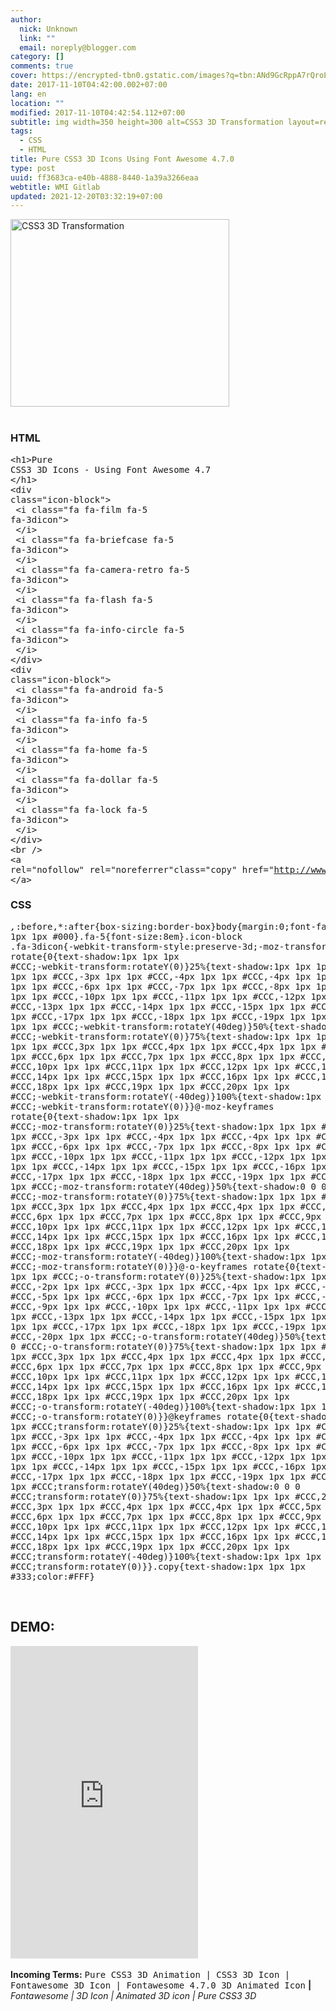 ```yaml
---
author:
  nick: Unknown
  link: ""
  email: noreply@blogger.com
category: []
comments: true
cover: https://encrypted-tbn0.gstatic.com/images?q=tbn:ANd9GcRppA7rQroLKWdCMKXWTRh4ybyogf1cT_XQFnD95O0VCwVjKu_O
date: 2017-11-10T04:42:00.002+07:00
lang: en
location: ""
modified: 2017-11-10T04:42:54.112+07:00
subtitle: img width=350 height=300 alt=CSS3 3D Transformation layout=responsive
tags:
  - CSS
  - HTML
title: Pure CSS3 3D Icons Using Font Awesome 4.7.0
type: post
uuid: ff3683ca-e40b-4888-8440-1a39a3266eaa
webtitle: WMI Gitlab
updated: 2021-12-20T03:32:19+07:00
---
```


<img width="350" height="300" alt="CSS3 3D Transformation" layout="responsive" src="https://encrypted-tbn0.gstatic.com/images?q=tbn:ANd9GcRppA7rQroLKWdCMKXWTRh4ybyogf1cT_XQFnD95O0VCwVjKu_O"><br><br><h3>HTML</h3><pre style="word-wrap: break-word;">&lt;h1&gt;Pure CSS3 3D Icons - Using Font Awesome 4.7<br>&lt;/h1&gt;<br>&lt;div class="icon-block"&gt;<br>  &lt;i class="fa fa-film fa-5 fa-3dicon"&gt;<br>  &lt;/i&gt;  <br>  &lt;i class="fa fa-briefcase fa-5 fa-3dicon"&gt;<br>  &lt;/i&gt; <br>  &lt;i class="fa fa-camera-retro fa-5 fa-3dicon"&gt;<br>  &lt;/i&gt; <br>  &lt;i class="fa fa-flash fa-5 fa-3dicon"&gt;<br>  &lt;/i&gt; <br>  &lt;i class="fa fa-info-circle fa-5 fa-3dicon"&gt;<br>  &lt;/i&gt;<br>&lt;/div&gt;<br>&lt;div class="icon-block"&gt;<br>  &lt;i class="fa fa-android fa-5 fa-3dicon"&gt;<br>  &lt;/i&gt;  <br>  &lt;i class="fa fa-info fa-5 fa-3dicon"&gt;<br>  &lt;/i&gt; <br>  &lt;i class="fa fa-home fa-5 fa-3dicon"&gt;<br>  &lt;/i&gt; <br>  &lt;i class="fa fa-dollar fa-5 fa-3dicon"&gt;<br>  &lt;/i&gt; <br>  &lt;i class="fa fa-lock fa-5 fa-3dicon"&gt;<br>  &lt;/i&gt;<br>&lt;/div&gt;<br>&lt;br /&gt;<br>&lt;a rel="nofollow" rel="noreferrer"class="copy" href="http://www.webmanajemen.com"&gt;wwww.webmanajemen.com<br>&lt;/a&gt;</pre><h3>CSS</h3><pre>*,*:before,*:after{box-sizing:border-box}body{margin:0;font-family:sans-serif;font-size:14px;line-height:1.8em;overflow-y:auto;text-align:center;background:#409cc7;padding:0;position:relative}h1{color:#FFF;text-shadow:1px 1px 1px #000}.fa-5{font-size:8em}.icon-block .fa-3dicon{-webkit-transform-style:preserve-3d;-moz-transform-style:preserve-3d;-ms-transform-style:preserve-3d;-o-transform-style:preserve-3d;transform-style:preserve-3d;-webkit-perspective:1000px;-moz-perspective:1000px;-ms-perspective:1000px;-o-perspective:1000px;perspective:1000px;-webkit-animation-name:rotate;-webkit-animation-duration:3s;-webkit-animation-timing-function:linear;-webkit-animation-iteration-count:infinite;-webkit-animation-fill-mode:both;-moz-animation-name:rotate;-moz-animation-duration:3s;-moz-animation-timing-function:linear;-moz-animation-iteration-count:infinite;-moz-animation-fill-mode:both;-o-animation-name:rotate;-o-animation-duration:3s;-o-animation-timing-function:linear;-o-animation-iteration-count:infinite;-o-animation-fill-mode:both;-ms-animation-name:rotate;-ms-animation-duration:3s;-ms-animation-timing-function:linear;-ms-animation-iteration-count:infinite;-ms-animation-fill-mode:both;animation-name:rotate;animation-duration:3s;animation-timing-function:linear;animation-iteration-count:infinite;animation-fill-mode:both;color:#25405d;margin:30px}@-webkit-keyframes rotate{0{text-shadow:1px 1px 1px #CCC;-webkit-transform:rotateY(0)}25%{text-shadow:1px 1px 1px #CCC,-2px 1px 1px #CCC,-3px 1px 1px #CCC,-4px 1px 1px #CCC,-4px 1px 1px #CCC,-5px 1px 1px #CCC,-6px 1px 1px #CCC,-7px 1px 1px #CCC,-8px 1px 1px #CCC,-9px 1px 1px #CCC,-10px 1px 1px #CCC,-11px 1px 1px #CCC,-12px 1px 1px #CCC,-13px 1px 1px #CCC,-14px 1px 1px #CCC,-15px 1px 1px #CCC,-16px 1px 1px #CCC,-17px 1px 1px #CCC,-18px 1px 1px #CCC,-19px 1px 1px #CCC,-20px 1px 1px #CCC;-webkit-transform:rotateY(40deg)}50%{text-shadow:0 0 0 #CCC;-webkit-transform:rotateY(0)}75%{text-shadow:1px 1px 1px #CCC,2px 1px 1px #CCC,3px 1px 1px #CCC,4px 1px 1px #CCC,4px 1px 1px #CCC,5px 1px 1px #CCC,6px 1px 1px #CCC,7px 1px 1px #CCC,8px 1px 1px #CCC,9px 1px 1px #CCC,10px 1px 1px #CCC,11px 1px 1px #CCC,12px 1px 1px #CCC,13px 1px 1px #CCC,14px 1px 1px #CCC,15px 1px 1px #CCC,16px 1px 1px #CCC,17px 1px 1px #CCC,18px 1px 1px #CCC,19px 1px 1px #CCC,20px 1px 1px #CCC;-webkit-transform:rotateY(-40deg)}100%{text-shadow:1px 1px 1px #CCC;-webkit-transform:rotateY(0)}}@-moz-keyframes rotate{0{text-shadow:1px 1px 1px #CCC;-moz-transform:rotateY(0)}25%{text-shadow:1px 1px 1px #CCC,-2px 1px 1px #CCC,-3px 1px 1px #CCC,-4px 1px 1px #CCC,-4px 1px 1px #CCC,-5px 1px 1px #CCC,-6px 1px 1px #CCC,-7px 1px 1px #CCC,-8px 1px 1px #CCC,-9px 1px 1px #CCC,-10px 1px 1px #CCC,-11px 1px 1px #CCC,-12px 1px 1px #CCC,-13px 1px 1px #CCC,-14px 1px 1px #CCC,-15px 1px 1px #CCC,-16px 1px 1px #CCC,-17px 1px 1px #CCC,-18px 1px 1px #CCC,-19px 1px 1px #CCC,-20px 1px 1px #CCC;-moz-transform:rotateY(40deg)}50%{text-shadow:0 0 0 #CCC;-moz-transform:rotateY(0)}75%{text-shadow:1px 1px 1px #CCC,2px 1px 1px #CCC,3px 1px 1px #CCC,4px 1px 1px #CCC,4px 1px 1px #CCC,5px 1px 1px #CCC,6px 1px 1px #CCC,7px 1px 1px #CCC,8px 1px 1px #CCC,9px 1px 1px #CCC,10px 1px 1px #CCC,11px 1px 1px #CCC,12px 1px 1px #CCC,13px 1px 1px #CCC,14px 1px 1px #CCC,15px 1px 1px #CCC,16px 1px 1px #CCC,17px 1px 1px #CCC,18px 1px 1px #CCC,19px 1px 1px #CCC,20px 1px 1px #CCC;-moz-transform:rotateY(-40deg)}100%{text-shadow:1px 1px 1px #CCC;-moz-transform:rotateY(0)}}@-o-keyframes rotate{0{text-shadow:1px 1px 1px #CCC;-o-transform:rotateY(0)}25%{text-shadow:1px 1px 1px #CCC,-2px 1px 1px #CCC,-3px 1px 1px #CCC,-4px 1px 1px #CCC,-4px 1px 1px #CCC,-5px 1px 1px #CCC,-6px 1px 1px #CCC,-7px 1px 1px #CCC,-8px 1px 1px #CCC,-9px 1px 1px #CCC,-10px 1px 1px #CCC,-11px 1px 1px #CCC,-12px 1px 1px #CCC,-13px 1px 1px #CCC,-14px 1px 1px #CCC,-15px 1px 1px #CCC,-16px 1px 1px #CCC,-17px 1px 1px #CCC,-18px 1px 1px #CCC,-19px 1px 1px #CCC,-20px 1px 1px #CCC;-o-transform:rotateY(40deg)}50%{text-shadow:0 0 0 #CCC;-o-transform:rotateY(0)}75%{text-shadow:1px 1px 1px #CCC,2px 1px 1px #CCC,3px 1px 1px #CCC,4px 1px 1px #CCC,4px 1px 1px #CCC,5px 1px 1px #CCC,6px 1px 1px #CCC,7px 1px 1px #CCC,8px 1px 1px #CCC,9px 1px 1px #CCC,10px 1px 1px #CCC,11px 1px 1px #CCC,12px 1px 1px #CCC,13px 1px 1px #CCC,14px 1px 1px #CCC,15px 1px 1px #CCC,16px 1px 1px #CCC,17px 1px 1px #CCC,18px 1px 1px #CCC,19px 1px 1px #CCC,20px 1px 1px #CCC;-o-transform:rotateY(-40deg)}100%{text-shadow:1px 1px 1px #CCC;-o-transform:rotateY(0)}}@keyframes rotate{0{text-shadow:1px 1px 1px #CCC;transform:rotateY(0)}25%{text-shadow:1px 1px 1px #CCC,-2px 1px 1px #CCC,-3px 1px 1px #CCC,-4px 1px 1px #CCC,-4px 1px 1px #CCC,-5px 1px 1px #CCC,-6px 1px 1px #CCC,-7px 1px 1px #CCC,-8px 1px 1px #CCC,-9px 1px 1px #CCC,-10px 1px 1px #CCC,-11px 1px 1px #CCC,-12px 1px 1px #CCC,-13px 1px 1px #CCC,-14px 1px 1px #CCC,-15px 1px 1px #CCC,-16px 1px 1px #CCC,-17px 1px 1px #CCC,-18px 1px 1px #CCC,-19px 1px 1px #CCC,-20px 1px 1px #CCC;transform:rotateY(40deg)}50%{text-shadow:0 0 0 #CCC;transform:rotateY(0)}75%{text-shadow:1px 1px 1px #CCC,2px 1px 1px #CCC,3px 1px 1px #CCC,4px 1px 1px #CCC,4px 1px 1px #CCC,5px 1px 1px #CCC,6px 1px 1px #CCC,7px 1px 1px #CCC,8px 1px 1px #CCC,9px 1px 1px #CCC,10px 1px 1px #CCC,11px 1px 1px #CCC,12px 1px 1px #CCC,13px 1px 1px #CCC,14px 1px 1px #CCC,15px 1px 1px #CCC,16px 1px 1px #CCC,17px 1px 1px #CCC,18px 1px 1px #CCC,19px 1px 1px #CCC,20px 1px 1px #CCC;transform:rotateY(-40deg)}100%{text-shadow:1px 1px 1px #CCC;transform:rotateY(0)}}.copy{text-shadow:1px 1px 1px #333;color:#FFF}</pre><br><h2>DEMO:</h2><iframe frameborder="0" height="500" scrolling="yes" src="https://source.l3n4r0x.cf/php/codepen.php?user=dimaslanjaka&amp;id=ybbeEd&amp;tab=result&amp;h=500" width="300"></iframe><br><br><b>Incoming Terms:</b> <kbd>Pure CSS3 3D Animation | CSS3 3D Icon | Fontawesome 3D Icon | Fontawesome 4.7.0 3D Animated Icon</kbd> <b>|</b> <i>Fontawesome | 3D Icon | Animated 3D icon | Pure CSS3 3D</i><script>document.querySelectorAll("pre,code");
  pretext.forEach(function (el) {
    el.classList.toggle("notranslate", true);
  });</script>